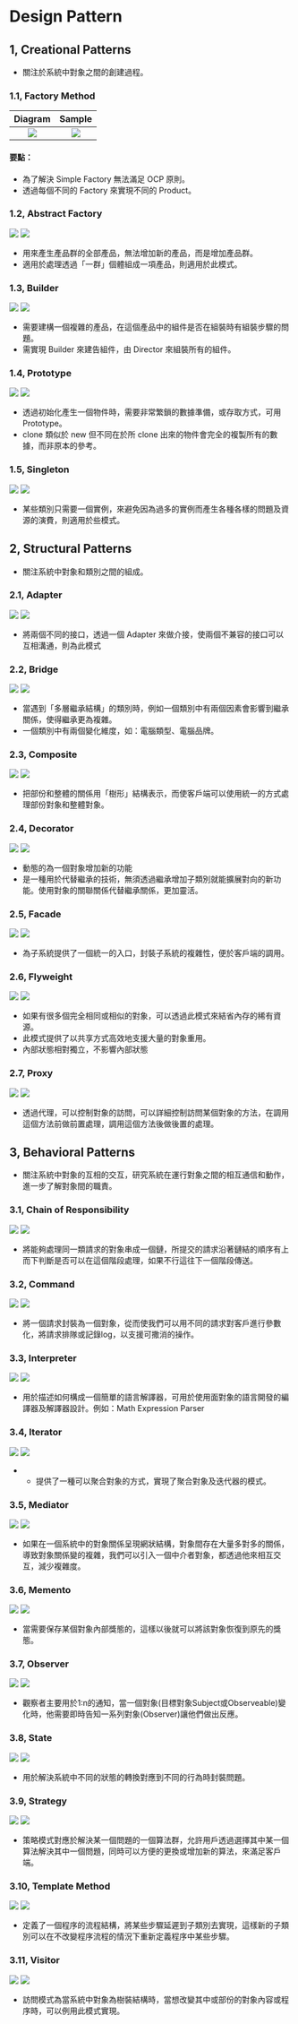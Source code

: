 # Design Pattern

## 1, Creational Patterns
* 關注於系統中對象之間的創建過程。

### 1.1, Factory Method
| Diagram | Sample  | 
| :---:   | :-: | 
| ![](https://github.com/DarrenHsu/DHDesignPattern/blob/master/app/src/main/res/drawable-v24/factory_method.png?raw=true) | ![](https://github.com/DarrenHsu/DHDesignPattern/blob/master/app/src/main/res/drawable-v24/s_factory_methods.png?raw=true) |
#### 要點：
* 為了解決 Simple Factory 無法滿足 OCP 原則。
* 透過每個不同的  Factory 來實現不同的 Product。

### 1.2, Abstract Factory
![](https://github.com/DarrenHsu/DHDesignPattern/blob/master/app/src/main/res/drawable-v24/abstract_factory.png?raw=true)
![](https://github.com/DarrenHsu/DHDesignPattern/blob/master/app/src/main/res/drawable-v24/s_abstract_factory.png?raw=true)
* 用來產生產品群的全部產品，無法增加新的產品，而是增加產品群。
* 適用於處理透過「一群」個體組成一項產品，則適用於此模式。

### 1.3, Builder
![](https://github.com/DarrenHsu/DHDesignPattern/blob/master/app/src/main/res/drawable-v24/builder.png?raw=true)
![](https://github.com/DarrenHsu/DHDesignPattern/blob/master/app/src/main/res/drawable-v24/s_builder.png?raw=true)
* 需要建構一個複雜的產品，在這個產品中的組件是否在組裝時有組裝步驟的問題。
* 需實現 Builder 來建告組件，由 Director 來組裝所有的組件。

### 1.4, Prototype
![](https://github.com/DarrenHsu/DHDesignPattern/blob/master/app/src/main/res/drawable-v24/prototype.png?raw=true)
![](https://github.com/DarrenHsu/DHDesignPattern/blob/master/app/src/main/res/drawable-v24/s_prototype.png?raw=true)
* 透過初始化產生一個物件時，需要非常繁鎖的數據準備，或存取方式，可用 Prototype。
* clone 類似於 new 但不同在於所 clone 出來的物件會完全的複製所有的數據，而非原本的參考。

### 1.5, Singleton
![](https://github.com/DarrenHsu/DHDesignPattern/blob/master/app/src/main/res/drawable-v24/singleton.png?raw=true)
![](https://github.com/DarrenHsu/DHDesignPattern/blob/master/app/src/main/res/drawable-v24/s_singleton.png?raw=true)
* 某些類別只需要一個實例，來避免因為過多的實例而產生各種各樣的問題及資源的演費，則適用於些模式。

## 2, Structural Patterns
* 關注系統中對象和類別之間的組成。

### 2.1, Adapter
![](https://github.com/DarrenHsu/DHDesignPattern/blob/master/app/src/main/res/drawable-v24/adapter.png?raw=true)
![](https://github.com/DarrenHsu/DHDesignPattern/blob/master/app/src/main/res/drawable-v24/s_adapter.png?raw=true)
* 將兩個不同的接口，透過一個 Adapter 來做介接，使兩個不兼容的接口可以互相溝通，則為此模式

### 2.2, Bridge
![](https://github.com/DarrenHsu/DHDesignPattern/blob/master/app/src/main/res/drawable-v24/bridge.png?raw=true)
![](https://github.com/DarrenHsu/DHDesignPattern/blob/master/app/src/main/res/drawable-v24/s_bridge.png?raw=true)
* 當遇到「多層繼承結構」的類別時，例如一個類別中有兩個因素會影響到繼承關係，使得繼承更為複雜。
* 一個類別中有兩個變化維度，如：電腦類型、電腦品牌。

### 2.3, Composite
![](https://github.com/DarrenHsu/DHDesignPattern/blob/master/app/src/main/res/drawable-v24/composite.png?raw=true)
![](https://github.com/DarrenHsu/DHDesignPattern/blob/master/app/src/main/res/drawable-v24/s_composite.png?raw=true)
* 把部份和整體的關係用「樹形」結構表示，而使客戶端可以使用統一的方式處理部份對象和整體對象。

### 2.4, Decorator
![](https://github.com/DarrenHsu/DHDesignPattern/blob/master/app/src/main/res/drawable-v24/decorator.png?raw=true)
![](https://github.com/DarrenHsu/DHDesignPattern/blob/master/app/src/main/res/drawable-v24/s_decorator.png?raw=true)
* 動態的為一個對象增加新的功能
* 是一種用於代替繼承的技術，無須透過繼承增加子類別就能擴展對向的新功能。使用對象的關聯關係代替繼承關係，更加靈活。

### 2.5, Facade
![](https://github.com/DarrenHsu/DHDesignPattern/blob/master/app/src/main/res/drawable-v24/facade.png?raw=true)
![](https://github.com/DarrenHsu/DHDesignPattern/blob/master/app/src/main/res/drawable-v24/s_facade.png?raw=true)
* 為子系統提供了一個統一的入口，封裝子系統的複雜性，便於客戶端的調用。

### 2.6, Flyweight
![](https://github.com/DarrenHsu/DHDesignPattern/blob/master/app/src/main/res/drawable-v24/flyweight.png?raw=true)
![](https://github.com/DarrenHsu/DHDesignPattern/blob/master/app/src/main/res/drawable-v24/s_flyweight.png?raw=true)
* 如果有很多個完全相同或相似的對象，可以透過此模式來結省內存的稀有資源。
* 此模式提供了以共享方式高效地支援大量的對象重用。
* 內部狀態相對獨立，不影響內部狀態

### 2.7, Proxy
![](https://github.com/DarrenHsu/DHDesignPattern/blob/master/app/src/main/res/drawable-v24/proxy.png?raw=true)
![](https://github.com/DarrenHsu/DHDesignPattern/blob/master/app/src/main/res/drawable-v24/s_proxy.png?raw=true)
* 透過代理，可以控制對象的訪問，可以詳細控制訪問某個對象的方法，在調用這個方法前做前置處理，調用這個方法後做後置的處理。

## 3, Behavioral Patterns
* 關注系統中對象的互相的交互，研究系統在運行對象之間的相互通信和動作，進一步了解對象間的職責。

### 3.1, Chain of Responsibility
![](https://github.com/DarrenHsu/DHDesignPattern/blob/master/app/src/main/res/drawable-v24/chain_of_responsibility.png?raw=true)
![](https://github.com/DarrenHsu/DHDesignPattern/blob/master/app/src/main/res/drawable-v24/s_chain_of_responsibility.png?raw=true)
* 將能夠處理同一類請求的對象串成一個鏈，所提交的請求沿著鏈結的順序有上而下判斷是否可以在這個階段處理，如果不行這往下一個階段傳送。

### 3.2, Command
![](https://github.com/DarrenHsu/DHDesignPattern/blob/master/app/src/main/res/drawable-v24/command.png?raw=true)
![](https://github.com/DarrenHsu/DHDesignPattern/blob/master/app/src/main/res/drawable-v24/s_command.png?raw=true)
* 將一個請求封裝為一個對象，從而使我們可以用不同的請求對客戶進行參數化，將請求排隊或記錄log，以支援可撒消的操作。

### 3.3, Interpreter
![](https://github.com/DarrenHsu/DHDesignPattern/blob/master/app/src/main/res/drawable-v24/interpreter.png?raw=true)
![](https://github.com/DarrenHsu/DHDesignPattern/blob/master/app/src/main/res/drawable-v24/s_interpreter.png?raw=true)
* 用於描述如何構成一個簡單的語言解譯器，可用於使用面對象的語言開發的編譯器及解譯器設計。例如：Math Expression Parser

### 3.4, Iterator
![](https://github.com/DarrenHsu/DHDesignPattern/blob/master/app/src/main/res/drawable-v24/iterator.png?raw=true)
![](https://github.com/DarrenHsu/DHDesignPattern/blob/master/app/src/main/res/drawable-v24/s_iterator.png?raw=true)
* * 提供了一種可以聚合對象的方式，實現了聚合對象及迭代器的模式。

### 3.5, Mediator
![](https://github.com/DarrenHsu/DHDesignPattern/blob/master/app/src/main/res/drawable-v24/mediator.png?raw=true)
![](https://github.com/DarrenHsu/DHDesignPattern/blob/master/app/src/main/res/drawable-v24/s_mediator.png?raw=true)
* 如果在一個系統中的對象關係呈現網狀結構，對象間存在大量多對多的關係，導致對象關係變的複雜，我們可以引入一個中介者對象，都透過他來相互交互，減少複雜度。

### 3.6, Memento
![](https://github.com/DarrenHsu/DHDesignPattern/blob/master/app/src/main/res/drawable-v24/memento.png?raw=true)
![](https://github.com/DarrenHsu/DHDesignPattern/blob/master/app/src/main/res/drawable-v24/s_memento.png?raw=true)
* 當需要保存某個對象內部獎態的，這樣以後就可以將該對象恢復到原先的獎態。

### 3.7, Observer
![](https://github.com/DarrenHsu/DHDesignPattern/blob/master/app/src/main/res/drawable-v24/observer.png?raw=true)
![](https://github.com/DarrenHsu/DHDesignPattern/blob/master/app/src/main/res/drawable-v24/s_observer.png?raw=true)
* 觀察者主要用於1:n的通知，當一個對象(目標對象Subject或Observeable)變化時，他需要即時告知一系列對象(Observer)讓他們做出反應。

### 3.8, State
![](https://github.com/DarrenHsu/DHDesignPattern/blob/master/app/src/main/res/drawable-v24/state.png?raw=true)
![](https://github.com/DarrenHsu/DHDesignPattern/blob/master/app/src/main/res/s_drawable-v24/state.png?raw=true)
* 用於解決系統中不同的狀態的轉換對應到不同的行為時封裝問題。

### 3.9, Strategy
![](https://github.com/DarrenHsu/DHDesignPattern/blob/master/app/src/main/res/drawable-v24/strategy.png?raw=true)
![](https://github.com/DarrenHsu/DHDesignPattern/blob/master/app/src/main/res/drawable-v24/s_strategy.png?raw=true)
* 策略模式對應於解決某一個問題的一個算法群，允許用戶透過選擇其中某一個算法解決其中一個問題，同時可以方便的更換或增加新的算法，來滿足客戶端。

### 3.10, Template Method
![](https://github.com/DarrenHsu/DHDesignPattern/blob/master/app/src/main/res/drawable-v24/template_method.png?raw=true)
![](https://github.com/DarrenHsu/DHDesignPattern/blob/master/app/src/main/res/drawable-v24/s_template_method.png?raw=true)
* 定義了一個程序的流程結構，將某些步驟延遲到子類別去實現，這樣新的子類別可以在不改變程序流程的情況下重新定義程序中某些步驟。

### 3.11, Visitor
![](https://github.com/DarrenHsu/DHDesignPattern/blob/master/app/src/main/res/drawable-v24/visitor.png?raw=true)
![](https://github.com/DarrenHsu/DHDesignPattern/blob/master/app/src/main/res/drawable-v24/s_visitor.png?raw=true)
* 訪問模式為當系統中對象為樹裝結構時，當想改變其中或部份的對象內容或程序時，可以例用此模式實現。
